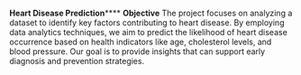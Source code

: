 **Heart Disease Prediction******
**Objective**
The project focuses on analyzing a dataset to identify key factors contributing to heart disease. By employing data analytics techniques, we aim to predict the likelihood of heart disease occurrence based on health indicators like age, cholesterol levels, and blood pressure. Our goal is to provide insights that can support early diagnosis and prevention strategies.
